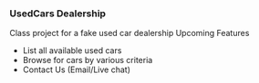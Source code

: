 ### UsedCars Dealership
Class project for a fake used car dealership
 Upcoming Features
 - List all available used cars
 - Browse for cars by various criteria
 - Contact Us (Email/Live chat)
